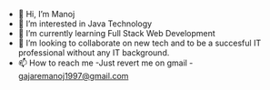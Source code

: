 - 👋 Hi, I’m Manoj
- 👀 I’m interested in Java Technology
- 🌱 I’m currently learning Full Stack Web Development
- 💞️ I’m looking to collaborate on new tech and to be a succesful IT professional without any IT background.
- 📫 How to reach me -Just revert me on gmail - gajaremanoj1997@gmail.com


